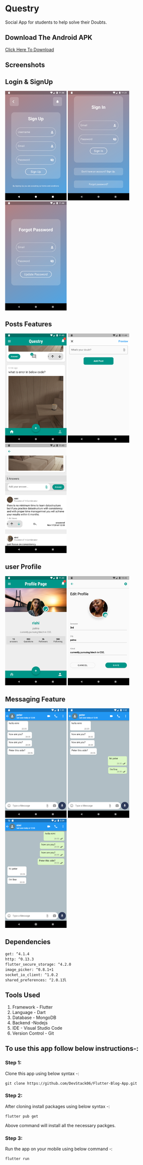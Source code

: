 # Questry

Social App for students to help solve their Doubts.

## Download The Android APK

<a href="https://drive.google.com/file/d/1-_z_IcM0OX4xmyKQoo-vtbQWuqwlBs4H/view?usp=sharing">Click Here To Download</a>

## Screenshots

## Login & SignUp
<p float="left">
  <img src="screenshots/register_page.png" width="200px"></img>
  <img src="screenshots/sign_in.png" width="200px"></img>
  <img src="screenshots/forgot_pass.png" width="200px"></img>
</p>

## Posts Features
<p float="left">
<img src="screenshots/posts.png" width="200px"></img>
  <img src="screenshots/add_post.png" width="200px"></img>
  <img src="screenshots/comment_section.png" width="200px"></img>
  </p>
  
## user Profile
<p flao="left">
  <img src="screenshots/user_profile.png" width="200px"></img>
  <img src="screenshots/edit_profile.png" width="200px"></img>
  </p>
  
 ## Messaging Feature
 <p flao="left">
  <img src="screenshots/chat1.png" width="200px"></img>
   <img src="screenshots/chat2.png" width="200px"></img>
   <img src="screenshots/chat3.png" width="200px"></img>
  </p>

## Dependencies
`get: ^4.1.4`\
`http: ^0.13.3`\
`flutter_secure_storage: ^4.2.0`\
`image_picker: ^0.8.1+1`\
`socket_io_client: ^1.0.2`\
`shared_preferences: ^2.0.13`\

## Tools Used
1. Framework - Flutter
2. Language - Dart
3. Database - MongoDB
4. Backend -Nodejs
5. IDE - Visual Studio Code
6. Version Control - Git

## To use this app follow below instructions-:

### Step 1:
Clone this app using below syntax -:

`git clone https://github.com/DevStack06/Flutter-Blog-App.git`

### Step 2:
After cloning install packages using below syntax -:

`flutter pub get`

Above command will install all the necessary packges.

### Step 3:
Run the app on your mobile using below command -:

`flutter run`
